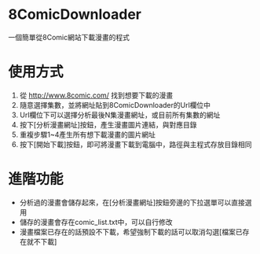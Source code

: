 8ComicDownloader
================

一個簡單從8Comic網站下載漫畫的程式

使用方式
================
1. 從 http://www.8comic.com/ 找到想要下載的漫畫
2. 隨意選擇集數，並將網址貼到8ComicDownloader的Url欄位中
3. Url欄位下可以選擇分析最後N集漫畫網址，或目前所有集數的網址
4. 按下[分析漫畫網址]按鈕，產生漫畫圖片連結，與對應目錄
5. 重複步驟1~4產生所有想下載漫畫的圖片網址
6. 按下[開始下載]按鈕，即可將漫畫下載到電腦中，路徑與主程式存放目錄相同

進階功能
================
- 分析過的漫畫會儲存起來，在[分析漫畫網址]按鈕旁邊的下拉選單可以直接選用
- 儲存的漫畫會存在comic_list.txt中，可以自行修改
- 漫畫檔案已存在的話預設不下載，希望強制下載的話可以取消勾選[檔案已存在就不下載]
